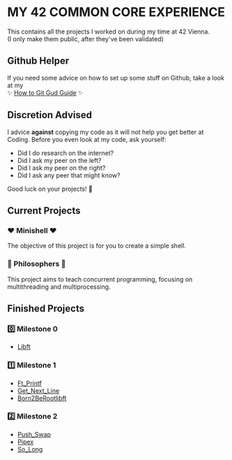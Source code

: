 # MY 42 COMMON CORE EXPERIENCE

This contains all the projects I worked on during my time at 42 Vienna.\
(I only make them public, after they've been validated)

## Github Helper

If you need some advice on how to set up some stuff on Github, take a look at my \
✨ [How to Git Gud Guide](./How_To_Git_Gud.md) ✨

## Discretion Advised

I advice **against** copying my code as it will not help you get better at Coding.
Before you even look at my code, ask yourself:
- Did I do research on the internet?
- Did I ask my peer on the left?
- Did I ask my peer on the right?
- Did I ask any peer that might know?

Good luck on your projects! 💖

## Current Projects
### ❤️ Minishell ❤️
The objective of this project is for you to create a simple shell.

### 🧡 Philosophers 🧡
This project aims to teach concurrent programming, focusing on multithreading and multiprocessing.

## Finished Projects
### 0️⃣ Milestone 0️
- [Libft](https://github.com/CottonKiwii/libft)
### 1️⃣ Milestone 1
- [Ft_Printf](https://github.com/CottonKiwii/ft_printf)
- [Get_Next_Line](https://github.com/CottonKiwii/get_next_line)
- [Born2BeRootlibft](https://github.com/CottonKiwii/born2beroot)
### 2️⃣ Milestone 2
- [Push_Swap](https://github.com/CottonKiwii/push_swap)
- [Pipex](https://github.com/CottonKiwii/pipex)
- [So_Long](https://github.com/CottonKiwii/so_long)
